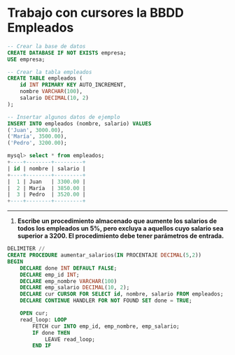 # Trabajo con cursores la BBDD Empleados

```sql
-- Crear la base de datos
CREATE DATABASE IF NOT EXISTS empresa;
USE empresa;

-- Crear la tabla empleados
CREATE TABLE empleados (
    id INT PRIMARY KEY AUTO_INCREMENT,
    nombre VARCHAR(100),
    salario DECIMAL(10, 2)
);

-- Insertar algunos datos de ejemplo
INSERT INTO empleados (nombre, salario) VALUES
('Juan', 3000.00),
('María', 3500.00),
('Pedro', 3200.00);
```

``` sql
mysql> select * from empleados;
+----+--------+---------+
| id | nombre | salario |
+----+--------+---------+
|  1 | Juan   | 3300.00 |
|  2 | María  | 3850.00 |
|  3 | Pedro  | 3520.00 |
+----+--------+---------+
``` 

---

1. **Escribe un procedimiento almacenado que aumente los salarios de todos los empleados un 5%, pero excluya a aquellos cuyo salario sea superior a 3200. El procedimiento debe tener parámetros de entrada.**

``` sql
DELIMITER //
CREATE PROCEDURE aumentar_salarios(IN PROCENTAJE DECIMAL(5,2))
BEGIN
    DECLARE done INT DEFAULT FALSE;
    DECLARE emp_id INT;
    DECLARE emp_nombre VARCHAR(100)
    DECLARE emp_salario DECIMAL(10, 2);
    DECLARE cur CURSOR FOR SELECT id, nombre, salario FROM empleados;
    DECLARE CONTINUE HANDLER FOR NOT FOUND SET done = TRUE;

    OPEN cur;
    read_loop: LOOP
        FETCH cur INTO emp_id, emp_nombre, emp_salario;
        IF done THEN
            LEAVE read_loop;
        END IF
        

```

